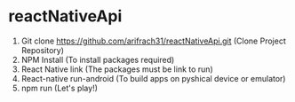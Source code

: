 # reactNativeApi

1. Git clone https://github.com/arifrach31/reactNativeApi.git (Clone Project Repository)
2. NPM Install (To install packages required)
3. React Native link (The packages must be link to run)
4. React-native run-android (To build apps on pyshical device or emulator)
5. npm run (Let's play!)
